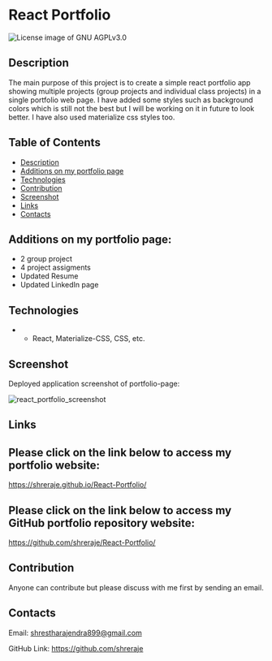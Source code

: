 # React Portfolio
<img src="https://img.shields.io/badge/License-GNU AGPLv3.0-blue.svg" alt="License image of GNU AGPLv3.0" />
  
## Description
The main purpose of this project is to create a simple react portfolio app showing multiple projects (group projects and individual class projects) in a single portfolio web page. I have added some styles such as background colors which is still not the best but I will be working on it in future to look better. I have also used materialize css styles too.

## Table of Contents
* [Description](#description)
* [Additions on my portfolio page](#additions-on-my-portfolio-page)
* [Technologies](#technologies)
* [Contribution](#contribution)
* [Screenshot](#screenshot)
* [Links](#links)
* [Contacts](#contacts)

## Additions on my portfolio page:
- 2 group project
- 4 project assigments
- Updated Resume
- Updated LinkedIn page

## Technologies
- - React, Materialize-CSS, CSS, etc.

## Screenshot
Deployed application screenshot of portfolio-page:

![react_portfolio_screenshot](https://user-images.githubusercontent.com/61192734/103423776-5977d780-4b5d-11eb-8660-62bd9275d7f0.png)

## Links

## Please click on the link below to access my portfolio website: 
https://shreraje.github.io/React-Portfolio/

## Please click on the link below to access my GitHub portfolio repository website: 
https://github.com/shreraje/React-Portfolio/

## Contribution
Anyone can contribute but please discuss with me first by sending an email.

## Contacts

Email:
shrestharajendra899@gmail.com

GitHub Link:
https://github.com/shreraje
